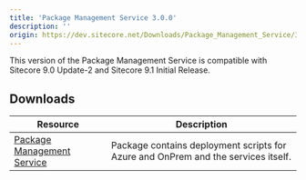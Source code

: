 ```yaml
---
title: 'Package Management Service 3.0.0'
description: ''
origin: https://dev.sitecore.net/Downloads/Package_Management_Service/3x/Package_Management_Service_300.aspx
---
```


This version of the Package Management Service is compatible with Sitecore 9.0 Update-2 and Sitecore 9.1 Initial Release.

## Downloads

| Resource                                                                                                                                                                                                            | Description                                                                       |
| ------------------------------------------------------------------------------------------------------------------------------------------------------------------------------------------------------------------- | --------------------------------------------------------------------------------- |
| [Package Management Service](https://scdp.blob.core.windows.net/downloads/Package%20Management%20Service/3x/Package%20Management%20Service%20300/Secure/Package%20Management%20Service%203.0.0%20rev.%20181105.zip) | Package contains deployment scripts for Azure and OnPrem and the services itself. |
